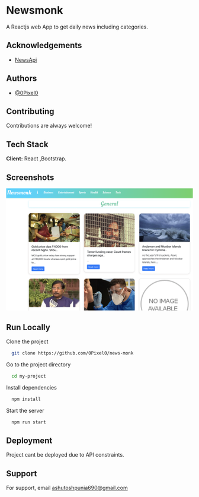 
# Newsmonk
 A Reactjs web App to get daily news including categories.
 
## Acknowledgements

 - [NewsApi](https://newsapi.org)
 


## Authors

- [@0Pixel0](https://www.github.com/0Pixel0)


## Contributing

Contributions are always welcome!




## Tech Stack

**Client:** React ,Bootstrap.



## Screenshots

![App Screenshot](https://github.com/0Pixel0/news-monk/blob/master/public/Screenshot%202022-03-20%20at%205.21.11%20PM.png)


## Run Locally

Clone the project

```bash
  git clone https://github.com/0Pixel0/news-monk
```

Go to the project directory

```bash
  cd my-project
```

Install dependencies

```bash
  npm install
```

Start the server

```bash
  npm run start
```


## Deployment

Project cant be deployed due to API constraints.
## Support

For support, email ashutoshpunia690@gmail.com


